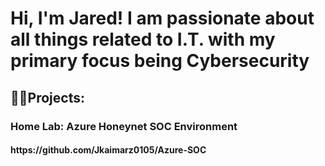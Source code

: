 <h1>Hi, I'm Jared! I am passionate about all things related to I.T. with my primary focus being Cybersecurity</h1>

<h2>👨‍💻Projects:</h2>

<h3>Home Lab: Azure Honeynet SOC Environment</h3>
<h4>https://github.com/Jkaimarz0105/Azure-SOC</h4>
  

